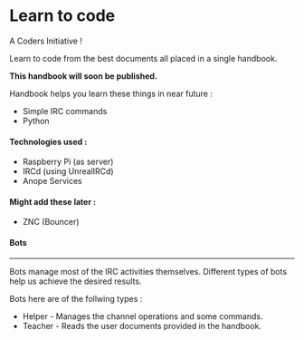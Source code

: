 Learn to code 
===================

A Coders Initiative !

Learn to code from the best documents all placed in a single
handbook.

**This handbook will soon be published.**

Handbook helps you learn these things in near future :

+ Simple IRC commands
+ Python

#### Technologies used :

+ Raspberry Pi (as server)
+ IRCd (using UnrealIRCd)
+ Anope Services

#### Might add these later :

+ ZNC (Bouncer)


#### Bots
----------------------------

  Bots manage most of the IRC activities themselves.
Different types of bots help us achieve the desired results.

Bots here are of the follwing types :

+ Helper  - Manages the channel operations and some commands.
+ Teacher - Reads the user documents provided in the handbook.

